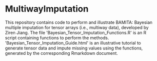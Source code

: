 # MultiwayImputation
This repository contains code to perform and illustrate BAMITA: Bayesian multiple imputation for tensor arrays (i.e., multiway data), developed by Ziren Jiang.  The file 'Bayesian_Tensor_Imputation_Functions.R' is an R script containing functions to perform the methods.  'Bayesian_Tensor_Imputation_Guide.html' is an illustrative tutorial to generate tensor data and impute missing values using the functions, generated by the corresponding Rmarkdown document.       
